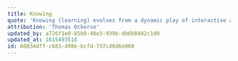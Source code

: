 ```yaml
---
title: Knowing
quote: 'Knowing (learning) evolves from a dynamic play of interactive and interconnected relationships between the objective and the subjective, the explicit and the tacit, between the analytic and the holistic, between the experience and the reflective.'
attribution: 'Thomas Ockerse'
updated_by: a726f1e0-85b0-48e3-939b-db6b8482c1d0
updated_at: 1615493516
id: 88034dff-c683-498e-bcfd-737cd8d6e060
---
```

